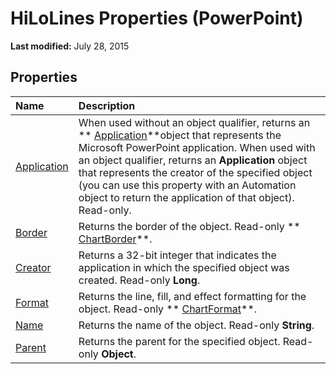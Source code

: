 
# HiLoLines Properties (PowerPoint)

 **Last modified:** July 28, 2015


## Properties



|**Name**|**Description**|
|:-----|:-----|
| [Application](2bd2d916-2d2b-bd66-04e1-f04f1e28fed9.md)|When used without an object qualifier, returns an  ** [Application](978c2b99-4271-b953-4283-73b5f3d96f41.md)**object that represents the Microsoft PowerPoint application. When used with an object qualifier, returns an  **Application** object that represents the creator of the specified object (you can use this property with an Automation object to return the application of that object). Read-only.|
| [Border](a314b453-78ac-b3a6-6bab-55d52f1c5191.md)|Returns the border of the object. Read-only  ** [ChartBorder](fd651a9a-4068-9a9b-f605-9228da5e6183.md)**.|
| [Creator](e5a3633b-b4c7-40f7-a957-d19276f1e261.md)|Returns a 32-bit integer that indicates the application in which the specified object was created. Read-only  **Long**.|
| [Format](a806617f-f581-df00-4351-4bd1abf96592.md)|Returns the line, fill, and effect formatting for the object. Read-only  ** [ChartFormat](bba095c6-2abf-eb14-10d4-35686c06941c.md)**.|
| [Name](90ddd817-bf54-d035-91c8-95ab89f3d4c3.md)|Returns the name of the object. Read-only  **String**.|
| [Parent](9c8643fe-0a03-c08a-95f2-e76561845db6.md)|Returns the parent for the specified object. Read-only  **Object**.|
